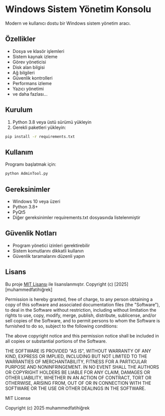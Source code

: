 # Windows Sistem Yönetim Konsolu

Modern ve kullanıcı dostu bir Windows sistem yönetim aracı.

## Özellikler

- Dosya ve klasör işlemleri
- Sistem kaynak izleme
- Görev yöneticisi
- Disk alan bilgisi
- Ağ bilgileri
- Güvenlik kontrolleri
- Performans izleme
- Yazıcı yönetimi
- ve daha fazlası...

## Kurulum

1. Python 3.8 veya üstü sürümü yükleyin
2. Gerekli paketleri yükleyin:
```bash
pip install -r requirements.txt
```

## Kullanım

Programı başlatmak için:
```bash
python AdminTool.py
```

## Gereksinimler

- Windows 10 veya üzeri
- Python 3.8+
- PyQt5
- Diğer gereksinimler requirements.txt dosyasında listelenmiştir

## Güvenlik Notları

- Program yönetici izinleri gerektirebilir
- Sistem komutlarını dikkatli kullanın
- Güvenlik taramalarını düzenli yapın

## Lisans
Bu proje [MIT Lisansı](LICENSE) ile lisanslanmıştır.
Copyright (c) [2025] [muhammedfatihiğrek]

Permission is hereby granted, free of charge, to any person obtaining a copy
of this software and associated documentation files (the "Software"), to deal
in the Software without restriction, including without limitation the rights
to use, copy, modify, merge, publish, distribute, sublicense, and/or sell
copies of the Software, and to permit persons to whom the Software is
furnished to do so, subject to the following conditions:

The above copyright notice and this permission notice shall be included in all
copies or substantial portions of the Software.

THE SOFTWARE IS PROVIDED "AS IS", WITHOUT WARRANTY OF ANY KIND, EXPRESS OR
IMPLIED, INCLUDING BUT NOT LIMITED TO THE WARRANTIES OF MERCHANTABILITY,
FITNESS FOR A PARTICULAR PURPOSE AND NONINFRINGEMENT. IN NO EVENT SHALL THE
AUTHORS OR COPYRIGHT HOLDERS BE LIABLE FOR ANY CLAIM, DAMAGES OR OTHER
LIABILITY, WHETHER IN AN ACTION OF CONTRACT, TORT OR OTHERWISE, ARISING FROM,
OUT OF OR IN CONNECTION WITH THE SOFTWARE OR THE USE OR OTHER DEALINGS IN THE
SOFTWARE.

MIT License

Copyright (c) 2025 muhammedfatihiğrek
